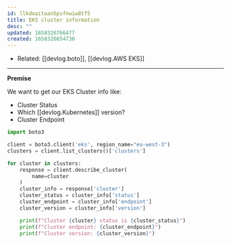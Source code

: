 ```yaml
---
id: llkdoaituan5psfnwiw8tf5
title: EKS cluster information
desc: ""
updated: 1658326766477
created: 1658326654730
---
```


- Related: [[devlog.boto]], [[devlog.AWS EKS]]

---

**Premise**

We want to get our EKS Cluster info like:

- Cluster Status
- Which [[devlog.Kubernetes]] version?
- Cluster Endpoint

```py
import boto3

client = boto3.client('eks', region_name="eu-west-3")
clusters = client.list_clusters()['clusters']

for cluster in clusters:
    response = client.describe_cluster(
        name=cluster
    )
    cluster_info = response['cluster']
    cluster_status = cluster_info['status']
    cluster_endpoint = cluster_info['endpoint']
    cluster_version = cluster_info['version']

    print(f"Cluster {cluster} status is {cluster_status}")
    print(f"Cluster endpoint: {cluster_endpoint}")
    print(f"Cluster version: {cluster_version}")
```
